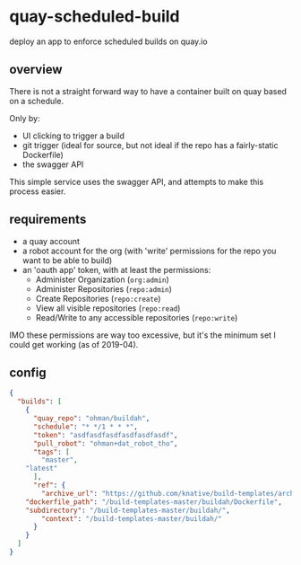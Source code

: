# quay-scheduled-build

deploy an app to enforce scheduled builds on quay.io

## overview

There is not a straight forward way to have a container built on quay based on a schedule.

Only by:
- UI clicking to trigger a build
- git trigger (ideal for source, but not ideal if the repo has a fairly-static Dockerfile)
- the swagger API

This simple service uses the swagger API, and attempts to make this process easier.

## requirements

- a quay account
- a robot account for the org (with 'write' permissions for the repo you want to be able to build)
- an 'oauth app' token, with at least the permissions:
  - Administer Organization (`org:admin`)
  - Administer Repositories (`repo:admin`)
  - Create Repositories (`repo:create`)
  - View all visible repositories (`repo:read`)
  - Read/Write to any accessible repositories (`repo:write`)

IMO these permissions are way too excessive, but it's the minimum set I could get working (as of 2019-04).

## config

```json
{
  "builds": [
    {
      "quay_repo": "ohman/buildah",
      "schedule": "* */1 * * *",
      "token": "asdfasdfasdfasdfasdfasdf",
      "pull_robot": "ohman+dat_robot_tho",
      "tags": [
        "master",
	"latest"
      ],
      "ref": {
        "archive_url": "https://github.com/knative/build-templates/archive/master.tar.gz",
	"dockerfile_path": "/build-templates-master/buildah/Dockerfile",
	"subdirectory": "/build-templates-master/buildah/",
        "context": "/build-templates-master/buildah/"
      }
    }
  ]
}
```
